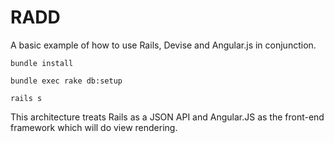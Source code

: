 RADD
========

A basic example of how to use Rails, Devise and Angular.js in conjunction.

``bundle install``

``bundle exec rake db:setup``

``rails s``

This architecture treats Rails as a JSON API and Angular.JS as the front-end framework which will do view rendering.